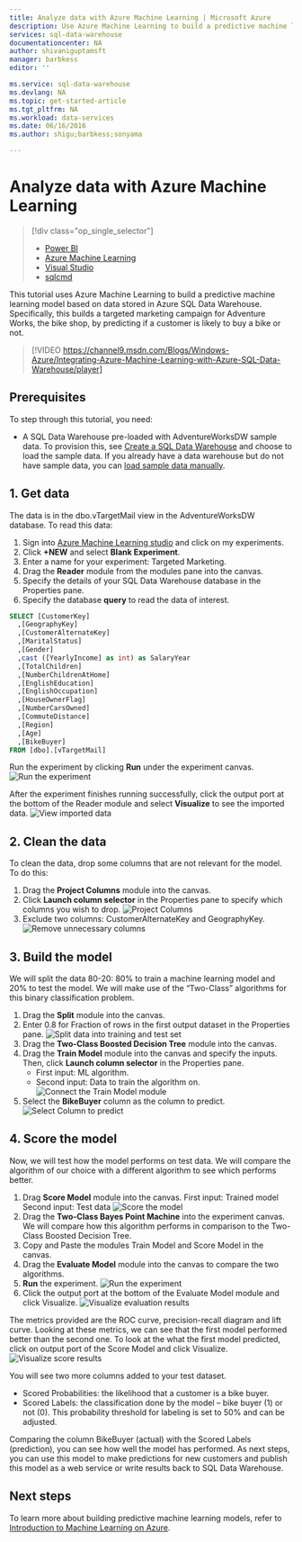 ```yaml
---
title: Analyze data with Azure Machine Learning | Microsoft Azure
description: Use Azure Machine Learning to build a predictive machine learning model based on data stored in Azure SQL Data Warehouse.
services: sql-data-warehouse
documentationcenter: NA
author: shivaniguptamsft
manager: barbkess
editor: ''

ms.service: sql-data-warehouse
ms.devlang: NA
ms.topic: get-started-article
ms.tgt_pltfrm: NA
ms.workload: data-services
ms.date: 06/16/2016
ms.author: shigu;barbkess;sonyama

---
```

# Analyze data with Azure Machine Learning
> [!div class="op_single_selector"]
> * [Power BI](sql-data-warehouse-get-started-visualize-with-power-bi.md)
> * [Azure Machine Learning](sql-data-warehouse-get-started-analyze-with-azure-machine-learning.md)
> * [Visual Studio](sql-data-warehouse-query-visual-studio.md)
> * [sqlcmd](sql-data-warehouse-get-started-connect-sqlcmd.md) 
> 
> 

This tutorial uses Azure Machine Learning to build a predictive machine learning model based on data stored in Azure SQL Data Warehouse. Specifically, this builds a targeted marketing campaign for Adventure Works, the bike shop, by predicting if a customer is likely to buy a bike or not.

> [!VIDEO https://channel9.msdn.com/Blogs/Windows-Azure/Integrating-Azure-Machine-Learning-with-Azure-SQL-Data-Warehouse/player]
> 
> 

## Prerequisites
To step through this tutorial, you need:

* A SQL Data Warehouse pre-loaded with AdventureWorksDW sample data. To provision this, see [Create a SQL Data Warehouse][Create a SQL Data Warehouse] and choose to load the sample data. If you already have a data warehouse but do not have sample data, you can [load sample data manually][load sample data manually].

## 1. Get data
The data is in the dbo.vTargetMail view in the AdventureWorksDW database. To read this data:

1. Sign into [Azure Machine Learning studio][Azure Machine Learning studio] and click on my experiments.
2. Click **+NEW** and select **Blank Experiment**.
3. Enter a name for your experiment: Targeted Marketing.
4. Drag the **Reader** module from the modules pane into the canvas.
5. Specify the details of your SQL Data Warehouse database in the Properties pane.
6. Specify the database **query** to read the data of interest.

```sql
SELECT [CustomerKey]
  ,[GeographyKey]
  ,[CustomerAlternateKey]
  ,[MaritalStatus]
  ,[Gender]
  ,cast ([YearlyIncome] as int) as SalaryYear
  ,[TotalChildren]
  ,[NumberChildrenAtHome]
  ,[EnglishEducation]
  ,[EnglishOccupation]
  ,[HouseOwnerFlag]
  ,[NumberCarsOwned]
  ,[CommuteDistance]
  ,[Region]
  ,[Age]
  ,[BikeBuyer]
FROM [dbo].[vTargetMail]
```

Run the experiment by clicking **Run** under the experiment canvas.
![Run the experiment][1]

After the experiment finishes running successfully, click the output port at the bottom of the Reader module and select **Visualize** to see the imported data.
![View imported data][3]

## 2. Clean the data
To clean the data, drop some columns that are not relevant for the model. To do this:

1. Drag the **Project Columns** module into the canvas.
2. Click **Launch column selector** in the Properties pane to specify which columns you wish to drop.
   ![Project Columns][4]
3. Exclude two columns: CustomerAlternateKey and GeographyKey.
   ![Remove unnecessary columns][5]

## 3. Build the model
We will split the data 80-20: 80% to train a machine learning model and 20% to test the model. We will make use of the “Two-Class” algorithms for this binary classification problem.

1. Drag the **Split** module into the canvas.
2. Enter 0.8 for Fraction of rows in the first output dataset in the Properties pane.
   ![Split data into training and test set][6]
3. Drag the **Two-Class Boosted Decision Tree** module into the canvas.
4. Drag the **Train Model** module into the canvas and specify the inputs. Then, click **Launch column selector** in the Properties pane.
   * First input: ML algorithm.
   * Second input: Data to train the algorithm on.
     ![Connect the Train Model module][7]
5. Select the **BikeBuyer** column as the column to predict.
   ![Select Column to predict][8]

## 4. Score the model
Now, we will test how the model performs on test data. We will compare the algorithm of our choice with a different algorithm to see which performs better.

1. Drag **Score Model** module into the canvas.
    First input: Trained model
    Second input: Test data
   ![Score the model][9]
2. Drag the **Two-Class Bayes Point Machine** into the experiment canvas. We will compare how this algorithm performs in comparison to the Two-Class Boosted Decision Tree.
3. Copy and Paste the modules Train Model and Score Model in the canvas.
4. Drag the **Evaluate Model** module into the canvas to compare the two algorithms.
5. **Run** the experiment.
   ![Run the experiment][10]
6. Click the output port at the bottom of the Evaluate Model module and click Visualize.
   ![Visualize evaluation results][11]

The metrics provided are the ROC curve, precision-recall diagram and lift curve. Looking at these metrics, we can see that the first model performed better than the second one. To look at the what the first model predicted, click on output port of the Score Model and click Visualize.
![Visualize score results][12]

You will see two more columns added to your test dataset.

* Scored Probabilities: the likelihood that a customer is a bike buyer.
* Scored Labels: the classification done by the model – bike buyer (1) or not (0). This probability threshold for labeling is set to 50% and can be adjusted.

Comparing the column BikeBuyer (actual) with the Scored Labels (prediction), you can see how well the model has performed. As next steps, you can use this model to make predictions for new customers and publish this model as a web service or write results back to SQL Data Warehouse.

## Next steps
To learn more about building predictive machine learning models, refer to [Introduction to Machine Learning on Azure][Introduction to Machine Learning on Azure].

<!--Image references-->
[1]: media/sql-data-warehouse-get-started-analyze-with-azure-machine-learning/img1_reader.png
[2]: media/sql-data-warehouse-get-started-analyze-with-azure-machine-learning/img2_visualize.png
[3]: media/sql-data-warehouse-get-started-analyze-with-azure-machine-learning/img3_readerdata.png
[4]: media/sql-data-warehouse-get-started-analyze-with-azure-machine-learning/img4_projectcolumns.png
[5]: media/sql-data-warehouse-get-started-analyze-with-azure-machine-learning/img5_columnselector.png
[6]: media/sql-data-warehouse-get-started-analyze-with-azure-machine-learning/img6_split.png
[7]: media/sql-data-warehouse-get-started-analyze-with-azure-machine-learning/img7_train.png
[8]: media/sql-data-warehouse-get-started-analyze-with-azure-machine-learning/img8_traincolumnselector.png
[9]: media/sql-data-warehouse-get-started-analyze-with-azure-machine-learning/img9_score.png
[10]: media/sql-data-warehouse-get-started-analyze-with-azure-machine-learning/img10_evaluate.png
[11]: media/sql-data-warehouse-get-started-analyze-with-azure-machine-learning/img11_evalresults.png
[12]: media/sql-data-warehouse-get-started-analyze-with-azure-machine-learning/img12_scoreresults.png


<!--Article references-->
[Azure Machine Learning studio]:https://studio.azureml.net/
[Introduction to Machine Learning on Azure]:https://azure.microsoft.com/documentation/articles/machine-learning-what-is-machine-learning/
[load sample data manually]: sql-data-warehouse-load-sample-databases.md
[Create a SQL Data Warehouse]: sql-data-warehouse-get-started-provision.md
